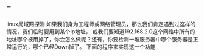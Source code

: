 # -
linux局域网探测
如果我们身为工程师或网络管理员，那么我们肯定遇到过这样的情况，我们临时要用到某个Ip地址，
或我们要知道192.168.2.0这个网络中所有的地址哪个被用掉了，你会怎么做呢？还有，你要检测一堆服务器中哪个服务器是正常运行的，哪个已经Down掉了。
下面的程序来实现这一个功能
